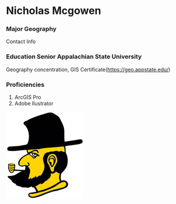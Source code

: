 # **Nicholas Mcgowen**  
### Major Geography  
Contact Info  
### Education Senior Appalachian State University  
Geography concentration, GIS Certificate(https://geo.appstate.edu/)  
### Proficiencies
1. ArcGIS Pro  
2. Adobe Ilustrator  

![alt text](image-1.png)

